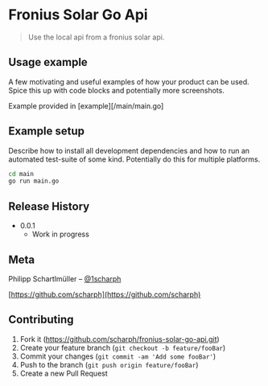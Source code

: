 # Fronius Solar Go Api
> Use the local api from a fronius solar api.

## Usage example

A few motivating and useful examples of how your product can be used. Spice this up with code blocks and potentially more screenshots.

Example provided in [example][/main/main.go]

## Example setup

Describe how to install all development dependencies and how to run an automated test-suite of some kind. Potentially do this for multiple platforms.

```sh
cd main
go run main.go
```

## Release History

* 0.0.1
    * Work in progress

## Meta

Philipp Schartlmüller – [@1scharph](https://twitter.com/1scharph)

[https://github.com/scharph](https://github.com/scharph)

## Contributing

1. Fork it (<https://github.com/scharph/fronius-solar-go-api.git>)
2. Create your feature branch (`git checkout -b feature/fooBar`)
3. Commit your changes (`git commit -am 'Add some fooBar'`)
4. Push to the branch (`git push origin feature/fooBar`)
5. Create a new Pull Request
